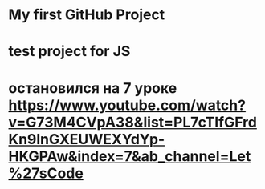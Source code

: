 # My first GitHub Project
# test project for JS
# остановился на 7 уроке https://www.youtube.com/watch?v=G73M4CVpA38&list=PL7cTIfGFrdKn9lnGXEUWEXYdYp-HKGPAw&index=7&ab_channel=Let%27sCode

